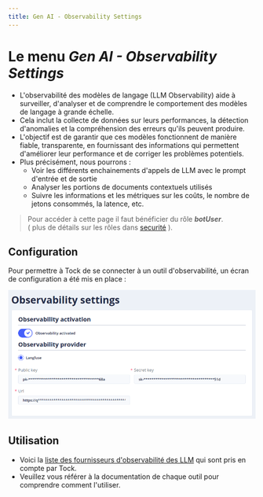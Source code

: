 ```yaml
---
title: Gen AI - Observability Settings
---
```


# Le menu _Gen AI - Observability Settings_

- L'observabilité des modèles de langage (LLM Observability) aide à surveiller, d'analyser et de comprendre le comportement des modèles de langage à grande échelle.
- Cela inclut la collecte de données sur leurs performances, la détection d'anomalies et la compréhension des erreurs qu'ils peuvent produire. 
- L'objectif est de garantir que ces modèles fonctionnent de manière fiable, transparente, en fournissant des informations qui permettent d'améliorer leur performance et de corriger les problèmes potentiels.
- Plus précisément, nous pourrons :
    - Voir les différents enchainements d'appels de LLM avec le prompt d'entrée et de sortie
    - Analyser les portions de documents contextuels utilisés
    - Suivre les informations et les métriques sur les coûts, le nombre de jetons consommés, la latence, etc.


> Pour accéder à cette page il faut bénéficier du rôle **_botUser_**.
> <br />( plus de détails sur les rôles dans [securité](../../../../admin/securite.md#rôles) ).

## Configuration
Pour permettre à Tock de se connecter à un outil d'observabilité, un écran de configuration a été mis en place : 

![LLM Observability](../../../../img/gen-ai/gen-ai-feature-observability.png "Ecran de configuration de l'outil d'observation de l'IA")

## Utilisation

- Voici la [liste des fournisseurs d'observabilité des LLM](../providers/gen-ai-provider-observability.md) qui sont pris en compte par Tock.
- Veuillez vous référer à la documentation de chaque outil pour comprendre comment l'utiliser.
